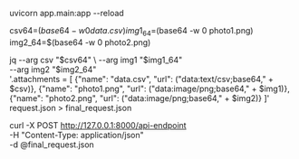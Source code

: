 uvicorn app.main:app --reload


csv64=$(base64 -w 0 data.csv)
img1_64=$(base64 -w 0 photo1.png)
img2_64=$(base64 -w 0 photo2.png)

jq --arg csv "$csv64" \
   --arg img1 "$img1_64" \
   --arg img2 "$img2_64" \
   '.attachments = [
      {"name": "data.csv", "url": ("data:text/csv;base64," + $csv)},
      {"name": "photo1.png", "url": ("data:image/png;base64," + $img1)},
      {"name": "photo2.png", "url": ("data:image/png;base64," + $img2)}
    ]' request.json > final_request.json


curl -X POST http://127.0.0.1:8000/api-endpoint \
     -H "Content-Type: application/json" \
     -d @final_request.json
